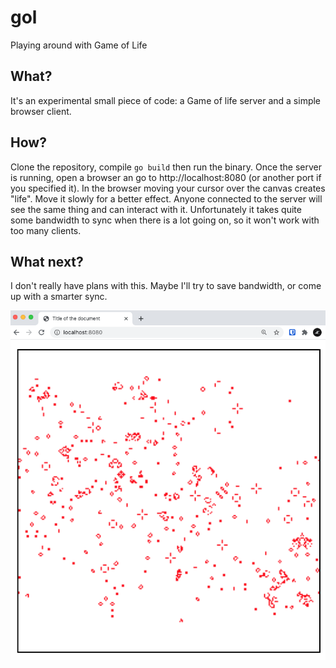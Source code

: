 # gol
Playing around with Game of Life 

## What?
It's an experimental small piece of code: a Game of life server and a simple browser client. 

## How?
Clone the repository, compile `go build` then run the binary. Once the server is running, open a browser an go to http://localhost:8080 (or another port if you specified it).
In the browser moving your cursor over the canvas creates "life". Move it slowly for a better effect. Anyone connected to the server will
see the same thing and can interact with it. Unfortunately it takes quite some bandwidth to sync when there is a lot going on, so it won't work with too many clients.

## What next?
I don't really have plans with this. Maybe I'll try to save bandwidth, or come up with a smarter sync.

![Screenshot](https://raw.githubusercontent.com/zgiber/gol/master/static/screen.png)
